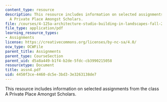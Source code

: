```yaml
---
content_type: resource
description: This resource includes information on selected assignments from the class
  A Private Place Amongst Scholars.
file: /courses/4-125a-architecture-studio-building-in-landscapes-fall-2005/4450f3ce4460dc5e3bd33e3263138de7_assn4.pdf
file_type: application/pdf
learning_resource_types:
- Assignments
license: https://creativecommons.org/licenses/by-nc-sa/4.0/
ocw_type: OCWFile
parent_title: Assignments
parent_type: CourseSection
parent_uid: d5a8a449-b1f4-b2de-5fdc-cb3990215058
resourcetype: Document
title: assn4.pdf
uid: 4450f3ce-4460-dc5e-3bd3-3e3263138de7
---
```

This resource includes information on selected assignments from the class A Private Place Amongst Scholars.